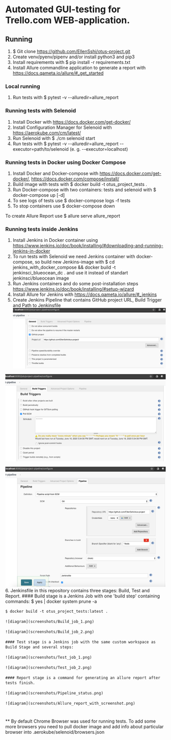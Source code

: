 # Automated GUI-testing for Trello.com WEB-application.

## Running
1. $ Git clone https://github.com/EllenSshi/otus-project.git
2. Create venv/pyenv/pipenv and/or install python3 and pip3
3. Install requirements with $ pip install -r requirements.txt
4. Install Allure commandline application to generate a report with https://docs.qameta.io/allure/#_get_started
### Local running
1. Run tests with $ pytest -v --alluredir=allure_report

### Running tests with Selenoid
1. Install Docker with https://docs.docker.com/get-docker/
2. Install Configuration Manager for Selenoid with https://aerokube.com/cm/latest/
3. Run Selenoid with $ ./cm selenoid start
4. Run tests with $ pytest -v --alluredir=allure_report --executor=path/to/selenoid (e. g. --executor=localhost)

### Running tests in Docker using Docker Compose
1. Install Docker and Docker-compose with https://docs.docker.com/get-docker/, https://docs.docker.com/compose/install/
2. Build image with tests with $ docker build -t otus_project_tests .
3. Run Docker-compose with two containers: tests and selenoid with $ docker-compose up [-d]
4. To see logs of tests use $ docker-compose logs -f tests
5. To stop containers use $ docker-compose down

To create Allure Report use $ allure serve allure_report

### Running tests inside Jenkins
1. Install Jenkins in Docker container using https://www.jenkins.io/doc/book/installing/#downloading-and-running-jenkins-in-docker
2. To run tests with Selenoid we need Jenkins container with docker-compose, so build new Jenkins-image
with $ cd jenkins_with_docker_compose && docker build -t jenkinsci_blueocean_dc . and use it instead of standart jenkinsci/blueocean image
3. Run Jenkins containers and do some post-installation steps https://www.jenkins.io/doc/book/installing/#setup-wizard
4. Install Allure for Jenkins with https://docs.qameta.io/allure/#_jenkins
5. Create Jenkins Pipeline that contains GitHub project URL, Build Trigger and Path to Jenkinsfile
![diagram](screenshots/Pipeline_1.png)

![diagram](screenshots/Pipeline_2.png)

![diagram](screenshots/Pipeline_3.png)
6. Jenkinsfile in this repository contains three stages: Build, Test and Report.
    #### Build stage is a Jenkins Job with one 'build step' containing commands:
    $ yes | docker system prune -a
    
    $ docker build -t otus_project_tests:latest .
    
    ![diagram](screenshots/Build_job_1.png)

    ![diagram](screenshots/Build_job_2.png)

    #### Test stage is a Jenkins job with the same custom workspace as Build Stage and several steps:
    
    ![diagram](screenshots/Test_job_1.png)

    ![diagram](screenshots/Test_job_2.png)
    
    #### Report stage is a command for generating an allure report after tests finish.
    
    ![diagram](screenshots/Pipeline_status.png)
    
    ![diagram](screenshots/Allure_report_with_screenshot.png)
 

#
** By default Chrome Browser was used for running tests. To add some more browsers you need to pull docker image 
and add info about particular browser into .aerokube/selenoid/browsers.json